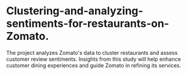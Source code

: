 # Clustering-and-analyzing-sentiments-for-restaurants-on-Zomato.
The project analyzes Zomato's data to cluster restaurants and assess customer review sentiments. Insights from this study will help enhance customer dining experiences and guide Zomato in refining its services.
